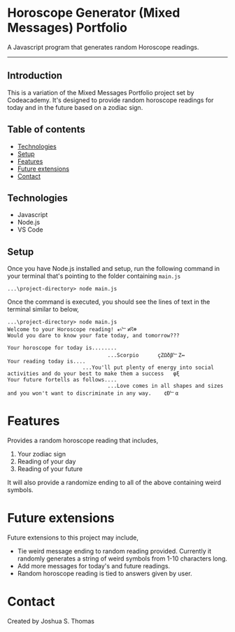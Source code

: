 # **Horoscope Generator (Mixed Messages) Portfolio**

A Javascript program that generates random Horoscope readings.

---
## Introduction

This is a variation of the Mixed Messages Portfolio project set by Codeacademy. It's designed to provide random horoscope readings for today and in the future based on a zodiac sign.


## Table of contents
* [Technologies](#technologies)
* [Setup](#setup)
* [Features](#features)
* [Future extensions](future-extensions)
* [Contact](#contact)

## Technologies
* Javascript
* Node.js
* VS Code


## Setup

Once you have Node.js installed and setup, run the following command in your terminal that's pointing to the folder containing `main.js`
```
...\project-directory> node main.js
```
Once the command is executed, you should see the lines of text in the terminal similar to below,
```
...\project-directory> node main.js
Welcome to your Horoscope reading! ✬৳﹂≭☈☸
Would you dare to know your fate today, and tomorrow???

Your horoscope for today is........
                                ...Scorpio      çΖΩðβ﹂Ζ↔
Your reading today is....
                        ...You'll put plenty of energy into social activities and do your best to make them a success   φξ
Your future fortells as follows....
                                ...Love comes in all shapes and sizes and you won't want to discriminate in any way.    ¢Ð﹂α
```

# Features

Provides a random horoscope reading that includes,
1. Your zodiac sign
2. Reading of your day
3. Reading of your future

It will also provide a randomize ending to all of the above containing weird symbols.


# Future extensions

Future extensions to this project may include,
* Tie weird message ending to random reading provided. Currently it randomly generates a string of weird symbols from 1-10 characters long. 
* Add more messages for today's and future readings.
* Random horoscope reading is tied to answers given by user.

# Contact
Created by Joshua S. Thomas



